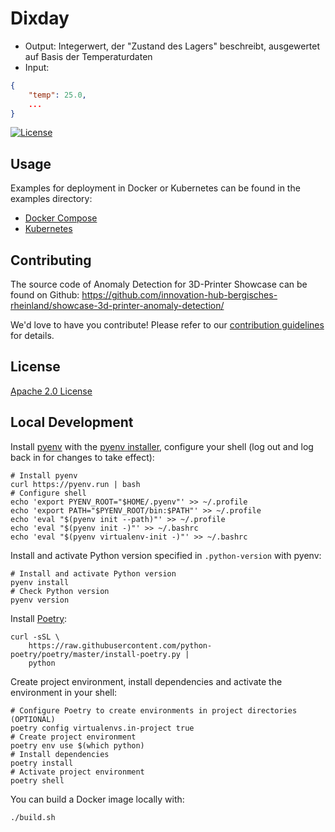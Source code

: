 # Dixday 

* Output: Integerwert, der "Zustand des Lagers" beschreibt, ausgewertet auf Basis der Temperaturdaten
* Input:

```json
{
    "temp": 25.0,
    ...
}
```

[![License](https://img.shields.io/badge/License-Apache%202.0-blue.svg)](https://opensource.org/licenses/Apache-2.0)

## Usage

Examples for deployment in Docker or Kubernetes can be found in the examples
directory:

- [Docker Compose](examples/docker-compose)
- [Kubernetes](examples/k8s)

## Contributing

The source code of Anomaly Detection for 3D-Printer Showcase can be found on
Github:
<https://github.com/innovation-hub-bergisches-rheinland/showcase-3d-printer-anomaly-detection/>

We'd love to have you contribute! Please refer to our
[contribution guidelines](CONTRIBUTING.md) for details.

## License

[Apache 2.0 License](LICENSE)

## Local Development

Install [pyenv](https://github.com/pyenv/pyenv) with the
[pyenv installer](https://github.com/pyenv/pyenv-installer), configure your
shell (log out and log back in for changes to take effect):

```shell
# Install pyenv
curl https://pyenv.run | bash
# Configure shell
echo 'export PYENV_ROOT="$HOME/.pyenv"' >> ~/.profile
echo 'export PATH="$PYENV_ROOT/bin:$PATH"' >> ~/.profile
echo 'eval "$(pyenv init --path)"' >> ~/.profile
echo 'eval "$(pyenv init -)"' >> ~/.bashrc
echo 'eval "$(pyenv virtualenv-init -)"' >> ~/.bashrc
```

Install and activate Python version specified in `.python-version` with pyenv:

```shell
# Install and activate Python version
pyenv install
# Check Python version
pyenv version
```

Install [Poetry](https://python-poetry.org/):

```shell
curl -sSL \
    https://raw.githubusercontent.com/python-poetry/poetry/master/install-poetry.py |
    python
```

Create project environment, install dependencies and activate the environment in
your shell:

```shell
# Configure Poetry to create environments in project directories (OPTIONAL)
poetry config virtualenvs.in-project true
# Create project environment
poetry env use $(which python)
# Install dependencies
poetry install
# Activate project environment
poetry shell
```

You can build a Docker image locally with:

```shell
./build.sh
```
